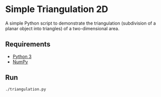 # Simple Triangulation 2D
A simple Python script to demonstrate the triangulation (subdivision of a planar object into triangles) of a two-dimensional area.

## Requirements

 - [Python 3](https://www.python.org/)
 - [NumPy](http://www.numpy.org/)

 
## Run
 
```
./triangulation.py
``` 
